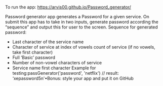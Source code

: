 To run the app: https://arvis00.github.io/Password_generator/

Password generator app generates a Password for a given service. On submit this app has to take in two inputs, generate password according the “sequence” and output this for user to the screen.
Sequence for generated password:
- Last character of the service name
- Character of service at index of vowels count of service (if no vowels, take first character)
- Full ‘Basic’ password
- Number of non-vowel characters of service
- Service name first character
Example for testing:passGenerator('password', 'netflix') // result: ‘xepassword5n'•Bonus: style your app and put it on GitHub

